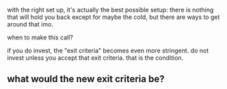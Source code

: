 with the right set up, it's actually the best possible setup: there is nothing that will hold you back except for maybe the cold, but there are ways to get around that imo.

when to make this call?

if you do invest, the "exit criteria" becomes even more stringent. do not invest unless you accept that exit criteria. that is the condition.

what would the new exit criteria be?
- 